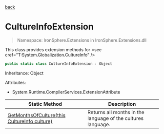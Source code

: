 ﻿[back](/IronSphere.Extensions/types)

# CultureInfoExtension

> Namespace: IronSphere.Extensions in  IronSphere.Extensions.dll

This class provides extension methods for &lt;see cref=&quot;T:System.Globalization.CultureInfo&quot; /&gt;

```csharp
public static class CultureInfoExtension : Object
```
Inheritance: Object



Attributes:

* System.Runtime.CompilerServices.ExtensionAttribute



| Static Method | Description |
| --- | --- |
| [GetMonthsOfCulture(this CultureInfo culture)](CultureInfoExtension_GetMonthsOfCulture(CultureInfo)) | Returns all months in the language of the cultures language. |
